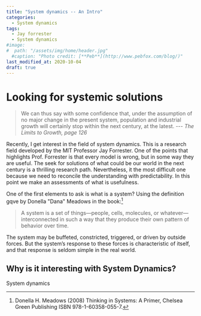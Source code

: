 ```yaml
---
title: "System dynamics -- An Intro"
categories:
  - System dynamics
tags:
  - Jay forrester
  - System dynamics
#image:
#  path: "/assets/img/home/header.jpg"
  #caption: "Photo credit: [**Peb**](http://www.pebfox.com/blog/)"
last_modified_at: 2020-10-04
draft: true
---
```


# Looking for systemic solutions

 >We can thus say with some confidence that, under the assumption of no major change in the present system, population and industrial growth will certainly stop within the next century, at the latest. --- *The Limits to Growth, page 126*

Recently, I get interest in the field of system dynamics. This is a research field developed by the MIT Professor Jay Forrester. One of the points that highlights Prof. Forrester is that every model is wrong, but in some way they are useful.
The seek for solutions of what could be our world in the next century is a thrilling research path.
Nevertheless, it the most difficult one because we need to reconcile the understanding with predictability.
In this point we make an assessments of what is usefulness.

One of the first elements to ask is what is a system?
Using the definition gqve by Donella "Dana" Meadows  in the book:[^1] 
>A system is a set of things—people, cells, molecules, or whatever—interconnected in such a way that they produce their own pattern of behavior over time.

The system may be buffeted, constricted, triggered, or driven by outside forces. 
But the system’s response to these forces is characteristic of itself, and that response is seldom simple in the real world.

## Why is it interesting with System Dynamics?

System dynamics





































[^1]: Donella H. Meadows (2008) Thinking in Systems: A Primer, Chelsea Green Publishing ISBN 978-1-60358-055-7.
